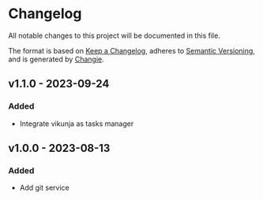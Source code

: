 # Changelog
All notable changes to this project will be documented in this file.

The format is based on [Keep a Changelog](https://keepachangelog.com/en/1.0.0/),
adheres to [Semantic Versioning](https://semver.org/spec/v2.0.0.html),
and is generated by [Changie](https://github.com/miniscruff/changie).


## v1.1.0 - 2023-09-24
### Added
* Integrate vikunja as tasks manager

## v1.0.0 - 2023-08-13
### Added
* Add git service
